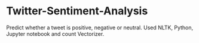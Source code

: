 # Twitter-Sentiment-Analysis
Predict whether a tweet is positive, negative or neutral.
Used NLTK, Python, Jupyter notebook and count Vectorizer. 
